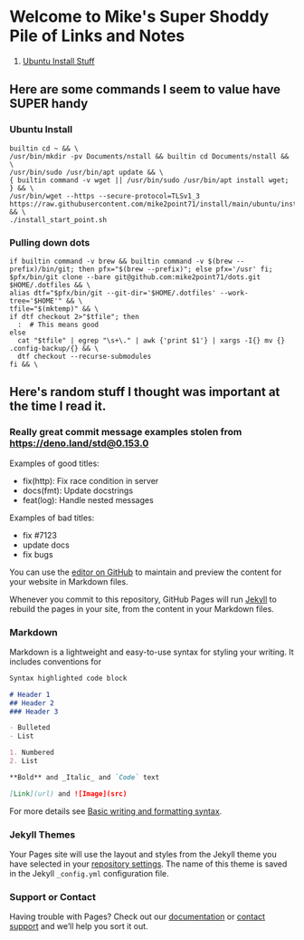 # Welcome to Mike's Super Shoddy Pile of Links and Notes

1. [Ubuntu Install Stuff](./ubuntu-install-notes.html)

## Here are some commands I seem to value have SUPER handy

### Ubuntu Install

```shell
builtin cd ~ && \
/usr/bin/mkdir -pv Documents/nstall && builtin cd Documents/nstall && \
/usr/bin/sudo /usr/bin/apt update && \
{ builtin command -v wget || /usr/bin/sudo /usr/bin/apt install wget; } && \
/usr/bin/wget --https --secure-protocol=TLSv1_3 https://raw.githubusercontent.com/mike2point71/install/main/ubuntu/install_start_point.sh && \
./install_start_point.sh
```


### Pulling down dots

```shell
if builtin command -v brew && builtin command -v $(brew --prefix)/bin/git; then pfx="$(brew --prefix)"; else pfx='/usr' fi;
$pfx/bin/git clone --bare git@github.com:mike2point71/dots.git $HOME/.dotfiles && \
alias dtf="$pfx/bin/git --git-dir='$HOME/.dotfiles' --work-tree='$HOME'" && \
tfile="$(mktemp)" && \
if dtf checkout 2>"$tfile"; then
  :  # This means good
else
  cat "$tfile" | egrep "\s+\." | awk {'print $1'} | xargs -I{} mv {} .config-backup/{} && \
  dtf checkout --recurse-submodules
fi && \
```

## Here's random stuff I thought was important at the time I read it.

### Really great commit message examples stolen from <https://deno.land/std@0.153.0>

Examples of good titles:

* fix(http): Fix race condition in server
* docs(fmt): Update docstrings
* feat(log): Handle nested messages

Examples of bad titles:

* fix #7123
* update docs
* fix bugs



You can use the [editor on GitHub](https://github.com/mike2point71/mike2point71.github.io/edit/main/README.md) to maintain and preview the content for your website in Markdown files.

Whenever you commit to this repository, GitHub Pages will run [Jekyll](https://jekyllrb.com/) to rebuild the pages in your site, from the content in your Markdown files.

### Markdown

Markdown is a lightweight and easy-to-use syntax for styling your writing. It includes conventions for

```markdown
Syntax highlighted code block

# Header 1
## Header 2
### Header 3

- Bulleted
- List

1. Numbered
2. List

**Bold** and _Italic_ and `Code` text

[Link](url) and ![Image](src)
```

For more details see [Basic writing and formatting syntax](https://docs.github.com/en/github/writing-on-github/getting-started-with-writing-and-formatting-on-github/basic-writing-and-formatting-syntax).

### Jekyll Themes

Your Pages site will use the layout and styles from the Jekyll theme you have selected in your [repository settings](https://github.com/mike2point71/mike2point71.github.io/settings/pages). The name of this theme is saved in the Jekyll `_config.yml` configuration file.

### Support or Contact

Having trouble with Pages? Check out our [documentation](https://docs.github.com/categories/github-pages-basics/) or [contact support](https://support.github.com/contact) and we’ll help you sort it out.
